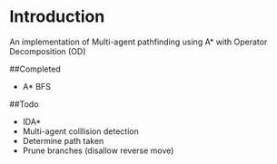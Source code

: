 # Introduction
An implementation of Multi-agent pathfinding using
A* with Operator Decomposition (OD)

##Completed
* A* BFS

##Todo
* IDA*
* Multi-agent colllision detection
* Determine path taken
* Prune branches (disallow reverse move)
